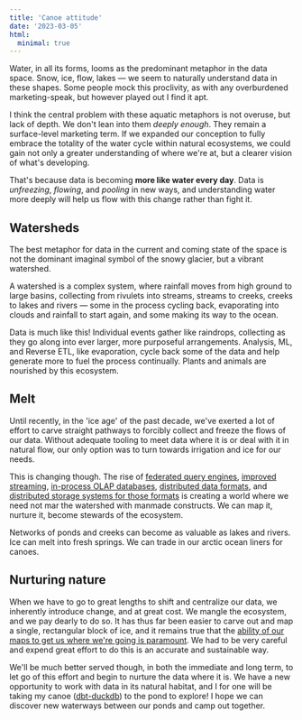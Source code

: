 ```yaml
---
title: 'Canoe attitude'
date: '2023-03-05'
html:
  minimal: true
---
```


Water, in all its forms, looms as the predominant metaphor in the data space. Snow, ice, flow, lakes — we seem to naturally understand data in these shapes. Some people mock this proclivity, as with any overburdened marketing-speak, but however played out I find it apt.

I think the central problem with these aquatic metaphors is not overuse, but lack of depth. We don't lean into them _deeply enough_. They remain a surface-level marketing term. If we expanded our conception to fully embrace the totality of the water cycle within natural ecosystems, we could gain not only a greater understanding of where we're at, but a clearer vision of what's developing.

That's because data is becoming **more like water every day**. Data is _unfreezing_, _flowing_, and _pooling_ in new ways, and understanding water more deeply will help us flow with this change rather than fight it.

## Watersheds

The best metaphor for data in the current and coming state of the space is not the dominant imaginal symbol of the snowy glacier, but a vibrant watershed.

A watershed is a complex system, where rainfall moves from high ground to large basins, collecting from rivulets into streams, streams to creeks, creeks to lakes and rivers — some in the process cycling back, evaporating into clouds and rainfall to start again, and some making its way to the ocean.

Data is much like this! Individual events gather like raindrops, collecting as they go along into ever larger, more purposeful arrangements. Analysis, ML, and Reverse ETL, like evaporation, cycle back some of the data and help generate more to fuel the process continually. Plants and animals are nourished by this ecosystem.

## Melt

Until recently, in the 'ice age' of the past decade, we've exerted a lot of effort to carve straight pathways to forcibly collect and freeze the flows of our data. Without adequate tooling to meet data where it is or deal with it in natural flow, our only option was to turn towards irrigation and ice for our needs.

This is changing though. The rise of [federated query engines](https://trino.io/), [improved streaming](https://materialize.com/), [in-process OLAP databases](https://duckdb.org/), [distributed data formats](https://iceberg.apache.org/), and [distributed storage systems for those formats](https://tabular.io/) is creating a world where we need not mar the watershed with manmade constructs. We can map it, nurture it, become stewards of the ecosystem.

Networks of ponds and creeks can become as valuable as lakes and rivers. Ice can melt into fresh springs. We can trade in our arctic ocean liners for canoes.

## Nurturing nature

When we have to go to great lengths to shift and centralize our data, we inherently introduce change, and at great cost. We mangle the ecosystem, and we pay dearly to do so. It has thus far been easier to carve out and map a single, rectangular block of ice, and it remains true that the [ability of our maps to get us where we're going is paramount](/blog/1). We had to be very careful and expend great effort to do this is an accurate and sustainable way.

We'll be much better served though, in both the immediate and long term, to let go of this effort and begin to nurture the data where it is. We have a new opportunity to work with data in its natural habitat, and I for one will be taking my canoe ([dbt-duckdb](https://docs.getdbt.com/reference/warehouse-setups/duckdb-setup)) to the pond to explore! I hope we can discover new waterways between our ponds and camp out together.
